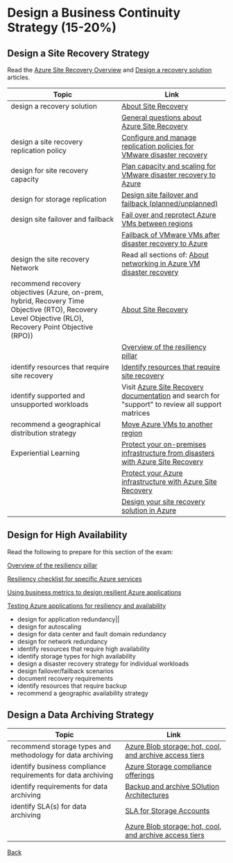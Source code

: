 # Design a Business Continuity Strategy (15-20%)

## Design a Site Recovery Strategy

Read the [Azure Site Recovery Overview](https://docs.microsoft.com/en-us/azure/site-recovery/site-recovery-overview) and [Design a recovery solution](https://docs.microsoft.com/en-us/azure/architecture/resiliency/disaster-recovery-azure-applications) articles.

| Topic | Link |
| - | - |
|design a recovery solution|[About Site Recovery](https://docs.microsoft.com/en-us/azure/site-recovery/site-recovery-overview)|
| |[General questions about Azure Site Recovery](https://docs.microsoft.com/en-us/azure/site-recovery/site-recovery-faq)
| design a site recovery replication policy|[Configure and manage replication policies for VMware disaster recovery](https://docs.microsoft.com/en-us/azure/site-recovery/vmware-azure-set-up-replication)|
| design for site recovery capacity|[Plan capacity and scaling for VMware disaster recovery to Azure](https://docs.microsoft.com/en-us/azure/site-recovery/site-recovery-plan-capacity-vmware)|
| design for storage replication|[Design site failover and failback (planned/unplanned)](https://docs.microsoft.com/en-us/azure/site-recovery/site-recovery-create-recovery-plans)|
|design site failover and failback|[Fail over and reprotect Azure VMs between regions](https://docs.microsoft.com/en-us/azure/site-recovery/azure-to-azure-tutorial-failover-failback)|
| |[Failback of VMware VMs after disaster recovery to Azure](https://docs.microsoft.com/en-us/azure/site-recovery/concepts-types-of-failback)|
|design the site recovery Network|Read all sections of: [About networking in Azure VM disaster recovery](https://docs.microsoft.com/en-us/azure/site-recovery/azure-to-azure-about-networking)|
|recommend recovery objectives (Azure, on-prem, hybrid, Recovery Time Objective (RTO), Recovery Level Objective (RLO), Recovery Point Objective (RPO))| [About Site Recovery](https://docs.microsoft.com/en-us/azure/site-recovery/site-recovery-overview)|
| |[Overview of the resiliency pillar](https://docs.microsoft.com/en-us/azure/architecture/resiliency/)|
|identify resources that require site recovery|[Identify resources that require site recovery](https://docs.microsoft.com/en-us/azure/sql-data-warehouse/sql-data-warehouse-overview-what-is)|
|identify supported and unsupported workloads|Visit [Azure Site Recovery documentation](https://docs.microsoft.com/en-us/azure/site-recovery/) and search for "support" to review all support matrices
|recommend a geographical distribution strategy|[Move Azure VMs to another region](https://docs.microsoft.com/en-us/azure/site-recovery/azure-to-azure-tutorial-migrate)|
|Experiential Learning|[Protect your on-premises infrastructure from disasters with Azure Site Recovery](https://docs.microsoft.com/en-us/learn/modules/protect-on-premises-infrastructure-with-azure-site-recovery/)|
| |[Protect your Azure infrastructure with Azure Site Recovery](https://docs.microsoft.com/en-us/learn/modules/protect-infrastructure-with-site-recovery/)|
| |[Design your site recovery solution in Azure](https://docs.microsoft.com/en-us/learn/modules/design-your-site-recovery-solution-in-azure/)

## Design for High Availability

Read the following to prepare for this section of the exam:

[Overview of the resiliency pillar](https://docs.microsoft.com/en-us/azure/architecture/checklist/resiliency)

[Resiliency checklist for specific Azure services](https://docs.microsoft.com/en-us/azure/architecture/checklist/resiliency-per-service)

[Using business metrics to design resilient Azure applications](https://docs.microsoft.com/en-us/azure/architecture/framework/resiliency/business-metrics)

[Testing Azure applications for resiliency and availability](https://docs.microsoft.com/en-us/azure/architecture/framework/resiliency/testing)


* design for application redundancy||
* design for autoscaling
* design for data center and fault domain redundancy
* design for network redundancy
* identify resources that require high availability
* identify storage types for high availability
* design a disaster recovery strategy for individual workloads
* design failover/failback scenarios
* document recovery requirements
* identify resources that require backup
* recommend a geographic availability strategy

## Design a Data Archiving Strategy

| Topic | Link |
| - | - |
|recommend storage types and methodology for data archiving|[Azure Blob storage: hot, cool, and archive access tiers](https://docs.microsoft.com/en-us/azure/storage/blobs/storage-blob-storage-tiers)|
|identify business compliance requirements for data archiving|[Azure Storage compliance offerings](https://docs.microsoft.com/en-us/azure/storage/common/storage-compliance-offerings)|
|identify requirements for data archiving|[Backup and archive SOlution Architectures](https://azure.microsoft.com/en-us/solutions/backup-archive/#references)|
|identify SLA(s) for data archiving|[SLA for Storage Accounts](https://azure.microsoft.com/en-us/support/legal/sla/storage/v1_2/)|
| |[Azure Blob storage: hot, cool, and archive access tiers](https://docs.microsoft.com/en-us/azure/storage/blobs/storage-blob-storage-tiers?tabs=azure-portal)|


[Back](index.md)
